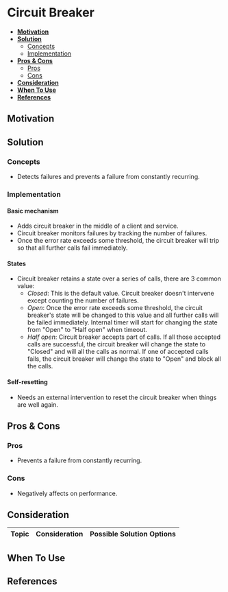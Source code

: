 # Circuit Breaker

- [**Motivation**](#motivation)
- [**Solution**](#solution)
   - [Concepts](#concepts)
   - [Implementation](#implementation)
- [**Pros & Cons**](#pros--cons)
   - [Pros](#pros)
   - [Cons](#cons)
- [**Consideration**](#consideration)
- [**When To Use**](#when-to-use)
- [**References**](#references)

## Motivation

## Solution
### Concepts
- Detects failures and prevents a failure from constantly recurring.

### Implementation
#### Basic mechanism
- Adds circuit breaker in the middle of a client and service.
- Circuit breaker monitors failures by tracking the number of failures.
- Once the error rate exceeds some threshold, the circuit breaker will trip so that all further calls fail immediately.

#### States
- Circuit breaker retains a state over a series of calls, there are 3 common value:
   - *Closed*: This is the default value. Circuit breaker doesn't intervene except counting the number of failures.
   - *Open*: Once the error rate exceeds some threshold, the circuit breaker's state will be changed to this value and all further calls will be failed immediately. Internal timer will start for changing the state from "Open" to "Half open" when timeout.
   - *Half open*: Circuit breaker accepts part of calls. If all those accepted calls are successful, the circuit breaker will change the state to "Closed" and will all the calls as normal. If one of accepted calls fails, the circuit breaker will change the state to "Open" and block all the calls.
   
#### Self-resetting
- Needs an external intervention to reset the circuit breaker when things are well again.

## Pros & Cons
### Pros
- Prevents a failure from constantly recurring.
### Cons
- Negatively affects on performance.

## Consideration
| Topic | Consideration | Possible Solution Options |
|----|-----|-----|

## When To Use

## References
